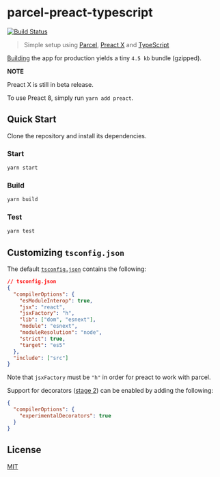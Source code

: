 # parcel-preact-typescript

[![Build Status](https://travis-ci.com/metonym/parcel-preact-typescript.svg?branch=master)](https://travis-ci.com/metonym/parcel-preact-typescript)

> Simple setup using [Parcel](https://parceljs.org/), [Preact X](https://preactjs.com/) and [TypeScript](https://www.typescriptlang.org/)

[Building](#build) the app for production yields a tiny `4.5 kb` bundle (gzipped).

**NOTE**

Preact X is still in beta release.

To use Preact 8, simply run `yarn add preact`.

## Quick Start

Clone the repository and install its dependencies.

### Start

```bash
yarn start
```

### Build

```bash
yarn build
```

### Test

```bash
yarn test
```

## Customizing `tsconfig.json`

The default [`tsconfig.json`](tsconfig.json) contains the following:

```json
// tsconfig.json
{
  "compilerOptions": {
    "esModuleInterop": true,
    "jsx": "react",
    "jsxFactory": "h",
    "lib": ["dom", "esnext"],
    "module": "esnext",
    "moduleResolution": "node",
    "strict": true,
    "target": "es5"
  },
  "include": ["src"]
}
```

Note that `jsxFactory` must be `"h"` in order for preact to work with parcel.

Support for decorators ([stage 2](https://github.com/tc39/proposal-decorators)) can be enabled by adding the following:

```json
{
  "compilerOptions": {
    "experimentalDecorators": true
  }
}
```

## License

[MIT](LICENSE)
